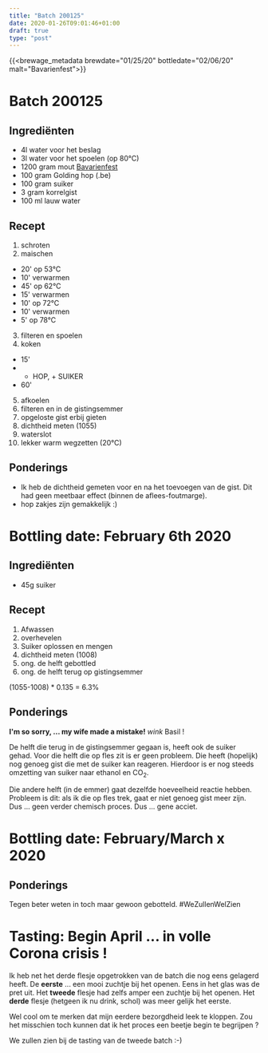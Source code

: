 ```yaml
---
title: "Batch 200125"
date: 2020-01-26T09:01:46+01:00
draft: true
type: "post"
---
```


{{<brewage_metadata brewdate="01/25/20" bottledate="02/06/20" malt="Bavarienfest">}}


# Batch 200125

## Ingrediënten

* 4l water voor het beslag
* 3l water voor het spoelen (op 80°C)
* 1200 gram mout [Bavarienfest](https://www.brouwland.com/nl/onze-producten/brouwpakketten/brewferm-moutpakketten/d/moutpakket-brewferm-bavarienfest-vr-20-ltr)
* 100 gram Golding hop (.be)
* 100 gram suiker
* 3 gram korrelgist
* 100 ml lauw water

## Recept

1. schroten
2. maischen
  * 20' op 53°C
  * 10' verwarmen
  * 45' op 62°C
  * 15' verwarmen
  * 10' op 72°C
  * 10' verwarmen
  * 5' op 78°C
3. filteren en spoelen
4. koken 
  * 15'
  * + HOP, + SUIKER
  * 60'
5. afkoelen 
6. filteren en in de gistingsemmer
7. opgeloste gist erbij gieten
8. dichtheid meten (1055)
9. waterslot
10. lekker warm wegzetten (20°C)

## Ponderings

* Ik heb de dichtheid gemeten voor en na het toevoegen van de gist. Dit had geen meetbaar effect (binnen de aflees-foutmarge).
* hop zakjes zijn gemakkelijk :)

# Bottling date: February 6th 2020

## Ingrediënten

* 45g suiker

## Recept
1. Afwassen
2. overhevelen
3. Suiker oplossen en mengen
4. dichtheid meten (1008)
5. ong. de helft gebottled
6. ong. de helft terug op gistingsemmer

(1055-1008) * 0.135 = 6.3%

## Ponderings
**I'm so sorry, ... my wife made a mistake!** *wink* Basil !

De helft die terug in de gistingsemmer gegaan is, heeft ook de suiker gehad. Voor die helft die op fles zit is er geen probleem. Die heeft (hopelijk) nog genoeg gist die met de suiker kan reageren. Hierdoor is er nog steeds omzetting van suiker naar ethanol en CO<sub>2</sub>. 

Die andere helft (in de emmer) gaat dezelfde hoeveelheid reactie hebben. Probleem is dit: als ik die op fles trek, gaat er niet genoeg gist meer zijn. Dus ... geen verder chemisch proces. Dus ... gene acciet.

# Bottling date: February/March x 2020

## Ponderings
Tegen beter weten in toch maar gewoon gebotteld. #WeZullenWelZien

# <i class="fa fa-beer" aria-hidden="true"></i> Tasting: Begin April ... in volle Corona crisis !
Ik heb net het derde flesje opgetrokken van de batch die nog eens gelagerd heeft. De **eerste** ... een mooi zuchtje bij het openen. Eens in het glas was de pret uit. Het **tweede** flesje had zelfs amper een zuchtje bij het openen. Het **derde** flesje (hetgeen ik nu drink, schol) was meer gelijk het eerste.

Wel cool om te merken dat mijn eerdere bezorgdheid leek te kloppen. Zou het misschien toch kunnen dat ik het proces een beetje begin te begrijpen ?

We zullen zien bij de tasting van de tweede batch :-)